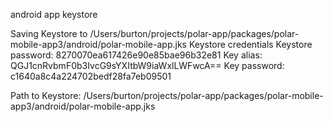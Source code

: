 android app keystore    
    
Saving Keystore to /Users/burton/projects/polar-app/packages/polar-mobile-app3/android/polar-mobile-app.jks
Keystore credentials
  Keystore password: 8270070ea617426e90e85bae96b32e81
  Key alias:         QGJ1cnRvbmF0b3IvcG9sYXItbW9iaWxlLWFwcA==
  Key password:      c1640a8c4a224702bedf28fa7eb09501

  Path to Keystore:  /Users/burton/projects/polar-app/packages/polar-mobile-app3/android/polar-mobile-app.jks

